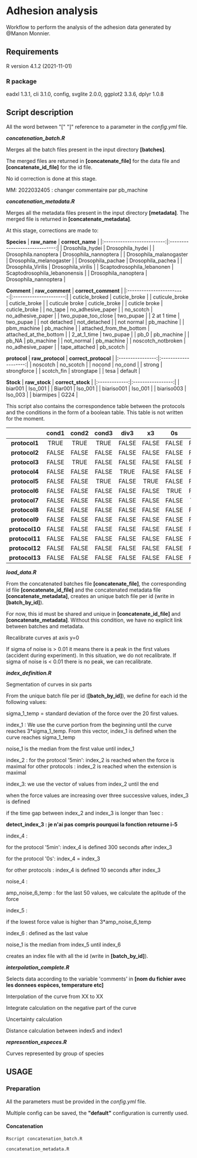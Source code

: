 # Adhesion analysis
Workflow to perform the analysis of the adhesion data generated by @Manon Monnier.

## Requirements

R version 4.1.2 (2021-11-01)

### R package


eadxl 1.3.1, cli 3.1.0, config, svglite 2.0.0, ggplot2 3.3.6, dplyr 1.0.8

## Script description
All the word between "[" "]" reference to a parameter in the _config.yml_ file.

**_concatenation_batch.R_**

Merges all the batch files present in the input directory **[batches]**. 

The merged files are returned in **[concatenate_file]** for the data file and **[concatenate_id_file]** for the id file.

No id correction is done at this stage.

MM: 2022032405 : changer commentaire par pb_machine


**_concatenation_metadata.R_**

Merges all the metadata files present in the input directory **[metadata]**.
The merged file is returned in **[concatenate_metadata]**.

At this stage, corrections are made to:

**Species**
|        **raw_name**        |        **correct_name**       |
|:--------------------------:|:-----------------------------:|
| Drosohila_hydei            | Drosophila_hydei              |
| Drosophila.nanoptera       | Drosophila_nannoptera         |
| Drosophila_malanogaster    | Drosophila_melanogaster       |
| Drosophila_pachae          | Drosophila_pachea             |
| Drosophila_Virilis         | Drosophila_virilis            |
| Scaptodrosophila_lebanonen | Scaptodrosophila_lebanonensis |
| Drosophila_nanoptera       | Drosophila_nannoptera         |

**Comment**
|      **raw_comment**     |   **correct_comment**  |
|:------------------------:|:----------------------:|
| cuticle_broked           | cuticle_broke          |
| cuticule_broke           | cuticle_broke          |
| cuticule broke           | cuticle_broke          |
| cuticle broke            | cuticle_broke          |
| no_tape                  | no_adhesive_paper      |
| no_scotch                | no_adhesive_paper      |
| two_pupae_too_close      | two_pupae              |
| 2 at 1 time              | two_pupae              |
| not detached             | not_detached           |
| not normal               | pb_machine             |
| pbm_machine              | pb_machine             |
| attached_from_the_bottom | attached_at_the_bottom |
| 2_at_1_time              | two_pupae              |
| pb_0                     | pb_machine             |
| pb_NA                    | pb_machine             |
| not_normal               | pb_machine             |
| noscotch_notbroken       | no_adhesive_paper      |
| tape_attached            | pb_scotch              |

**protocol**
| **raw_protocol** | **correct_protocol** |
|:----------------:|:--------------------:|
| noscotch         | no_scotch            |
| nocond           | no_cond              |
| strong           | strongforce          |
| scotch_fin       | strongtape           |
| tesa             | default              |

**Stock**
| **raw_stock** | **correct_stock** |
|:-------------:|:-----------------:|
| biar001       | Iso_001           |
| Biar001       | Iso_001           |
| biariso001    | Iso_001           |
| biariso003    | Iso_003           |
| biarmipes     | G224              |

This script also contains the correspondence table between the protocols and the conditions in the form of a boolean table. This table is not written for the moment.

|                | **cond1** | **cond2** | **cond3** | **div3** | **x3** | **0s** | **5min** | **no_scotch** | **strongforce** | **3japf** | **no_cond** | **water** | **strongtape** | **scotch_fin_strong_force** | **default** |
|:--------------:|:---------:|:---------:|:---------:|:--------:|:------:|:------:|:--------:|:-------------:|:---------------:|:---------:|:-----------:|:---------:|:--------------:|:---------------------------:|:-----------:|
|  **protocol1** | TRUE      | TRUE      | TRUE      | FALSE    | FALSE  | FALSE  | FALSE    | FALSE         | FALSE           | FALSE     | FALSE       | TRUE      | FALSE          | FALSE                       | FALSE       |
|  **protocol2** | FALSE     | FALSE     | FALSE     | FALSE    | FALSE  | FALSE  | FALSE    | TRUE          | FALSE           | FALSE     | FALSE       | FALSE     | FALSE          | FALSE                       | FALSE       |
|  **protocol3** | FALSE     | TRUE      | FALSE     | FALSE    | FALSE  | FALSE  | FALSE    | FALSE         | FALSE           | FALSE     | FALSE       | FALSE     | FALSE          | FALSE                       | FALSE       |
|  **protocol4** | FALSE     | FALSE     | FALSE     | TRUE     | FALSE  | FALSE  | FALSE    | FALSE         | FALSE           | FALSE     | FALSE       | FALSE     | FALSE          | FALSE                       | FALSE       |
|  **protocol5** | FALSE     | FALSE     | TRUE      | FALSE    | TRUE   | FALSE  | FALSE    | FALSE         | FALSE           | FALSE     | FALSE       | FALSE     | FALSE          | FALSE                       | FALSE       |
|  **protocol6** | FALSE     | FALSE     | FALSE     | FALSE    | FALSE  | TRUE   | FALSE    | FALSE         | FALSE           | FALSE     | FALSE       | FALSE     | FALSE          | FALSE                       | FALSE       |
|  **protocol7** | FALSE     | FALSE     | FALSE     | FALSE    | FALSE  | FALSE  | TRUE     | FALSE         | FALSE           | FALSE     | FALSE       | FALSE     | FALSE          | FALSE                       | FALSE       |
|  **protocol8** | FALSE     | FALSE     | FALSE     | FALSE    | FALSE  | FALSE  | FALSE    | FALSE         | TRUE            | FALSE     | FALSE       | FALSE     | FALSE          | TRUE                        | FALSE       |
|  **protocol9** | FALSE     | FALSE     | FALSE     | FALSE    | FALSE  | FALSE  | FALSE    | FALSE         | FALSE           | TRUE      | FALSE       | FALSE     | FALSE          | FALSE                       | FALSE       |
| **protocol10** | FALSE     | FALSE     | FALSE     | FALSE    | FALSE  | FALSE  | FALSE    | FALSE         | FALSE           | FALSE     | TRUE        | FALSE     | FALSE          | FALSE                       | FALSE       |
| **protocol11** | FALSE     | FALSE     | FALSE     | FALSE    | FALSE  | FALSE  | FALSE    | FALSE         | FALSE           | FALSE     | FALSE       | TRUE      | FALSE          | FALSE                       | FALSE       |
| **protocol12** | FALSE     | FALSE     | FALSE     | FALSE    | FALSE  | FALSE  | FALSE    | FALSE         | FALSE           | FALSE     | FALSE       | FALSE     | TRUE           | TRUE                        | FALSE       |
| **protocol13** | FALSE     | FALSE     | FALSE     | FALSE    | FALSE  | FALSE  | FALSE    | FALSE         | FALSE           | FALSE     | FALSE       | FALSE     | FALSE          | FALSE                       | TRUE        |


**_load_data.R_**

From the concatenated batches file **[concatenate_file]**, the corresponding id file **[concatenate_id_file]** and the concatenated metadata file **[concatenate_metadata]**,
creates an unique batch file per id (write in **[batch_by_id]**).

For now, this id must be shared and unique in **[concatenate_id_file]** and **[concatenate_metadata]**.
Without this condition, we have no explicit link between batches and metadata.

Recalibrate curves at axis y=0

If sigma of noise is > 0.01 it means there is a peak in the first values (accident during experiment). In this situation, we do not recalibrate.
If sigma of noise is < 0.01 there is no peak, we can recalibrate.

**_index_definition.R_**

Segmentation of curves in six parts

From the unique batch file per id (**[batch_by_id]**), we define for each id the following values:

sigma_1_temp = standard deviation of the force over the 20 first values.

index_1 : We use the curve portion from the beginning until the curve reaches 3*sigma_1_temp. From this vector, index_1 is defined when the curve reaches sigma_1_temp 

noise_1 is the median from the first value until index_1

index_2 : 
for the protocol '5min': index_2 is reached when the force is maximal
for other protocols : index_2 is reached when the extension is maximal

index_3: we use the vector of values from index_2 until the end

when the force values are increasing over three successive values, index_3 is defined

if the time gap between index_2 and index_3 is longer than 1sec : 

**detect_index_3 : je n'ai pas compris pourquoi la fonction retourne i-5**

index_4 : 

for the protocol '5min': index_4 is defined 300 seconds after index_3

for the protocol '0s': index_4 = index_3

for other protocols : index_4 is defined 10 seconds after index_3

noise_4 : 

amp_noise_6_temp : for the last 50 values, we calculate the aplitude of the force

index_5 : 

if the lowest force value is higher than 3*amp_noise_6_temp

index_6 : defined as the last value

noise_1 is the median from index_5 until index_6

creates an index file with all the id (write in **[batch_by_id]**).

**_interpolation_complete.R_**

Selects data according to the variable 'comments' in **[nom du fichier avec les donnees espèces, temperature etc]**

Interpolation of the curve from XX to XX

Integrate calculation on the negative part of the curve

Uncertainty calculation

Distance calculation between index5 and index1

**_represention_especes.R_**

Curves represented by group of species




## USAGE

### Preparation
All the parameters must be provided in the _config.yml_ file.

Multiple config can be saved, the **"default"** configuration is currently used.

#### Concatenation
``` shell
Rscript concatenation_batch.R
```

``` shell
concatenation_metadata.R
```

#### 

